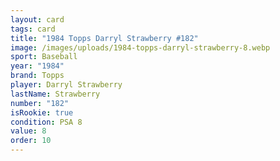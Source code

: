 ```yaml
---
layout: card
tags: card
title: "1984 Topps Darryl Strawberry #182"
image: /images/uploads/1984-topps-darryl-strawberry-8.webp
sport: Baseball
year: "1984"
brand: Topps
player: Darryl Strawberry
lastName: Strawberry
number: "182"
isRookie: true
condition: PSA 8
value: 8
order: 10
---
```

